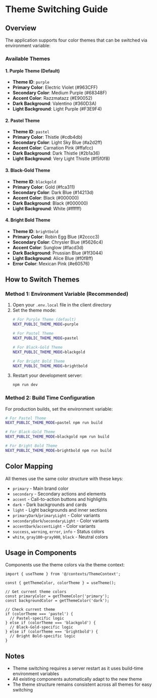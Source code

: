# Theme Switching Guide

## Overview
The application supports four color themes that can be switched via environment variable:

### Available Themes

#### 1. Purple Theme (Default)
- **Theme ID**: `purple`
- **Primary Color**: Electric Violet (#963CFF)
- **Secondary Color**: Medium Purple (#68348F)
- **Accent Color**: Razzmatazz (#E90052)
- **Dark Background**: Valentino (#360D3A)
- **Light Background**: Light Purple (#F3E9F4)

#### 2. Pastel Theme
- **Theme ID**: `pastel`
- **Primary Color**: Thistle (#cdb4db)
- **Secondary Color**: Light Sky Blue (#a2d2ff)
- **Accent Color**: Carnation Pink (#ffafcc)
- **Dark Background**: Dark Thistle (#2b1a36)
- **Light Background**: Very Light Thistle (#f5f0f8)

#### 3. Black-Gold Theme
- **Theme ID**: `blackgold`
- **Primary Color**: Gold (#fca311)
- **Secondary Color**: Dark Blue (#14213d)
- **Accent Color**: Black (#000000)
- **Dark Background**: Black (#000000)
- **Light Background**: White (#ffffff)

#### 4. Bright Bold Theme
- **Theme ID**: `brightbold`
- **Primary Color**: Robin Egg Blue (#2cccc3)
- **Secondary Color**: Chrysler Blue (#5626c4)
- **Accent Color**: Sunglow (#facd3d)
- **Dark Background**: Prussian Blue (#1f3044)
- **Light Background**: Alice Blue (#f0f8ff)
- **Error Color**: Mexican Pink (#e60576)

## How to Switch Themes

### Method 1: Environment Variable (Recommended)
1. Open your `.env.local` file in the client directory
2. Set the theme mode:
   ```bash
   # For Purple Theme (default)
   NEXT_PUBLIC_THEME_MODE=purple

   # For Pastel Theme
   NEXT_PUBLIC_THEME_MODE=pastel

   # For Black-Gold Theme
   NEXT_PUBLIC_THEME_MODE=blackgold

   # For Bright Bold Theme
   NEXT_PUBLIC_THEME_MODE=brightbold
   ```
3. Restart your development server:
   ```bash
   npm run dev
   ```

### Method 2: Build Time Configuration
For production builds, set the environment variable:
```bash
# For Pastel Theme
NEXT_PUBLIC_THEME_MODE=pastel npm run build

# For Black-Gold Theme
NEXT_PUBLIC_THEME_MODE=blackgold npm run build

# For Bright Bold Theme
NEXT_PUBLIC_THEME_MODE=brightbold npm run build
```

## Color Mapping
All themes use the same color structure with these keys:
- `primary` - Main brand color
- `secondary` - Secondary actions and elements
- `accent` - Call-to-action buttons and highlights
- `dark` - Dark backgrounds and cards
- `light` - Light backgrounds and inner sections
- `primaryDark`/`primaryLight` - Color variants
- `secondaryDark`/`secondaryLight` - Color variants
- `accentDark`/`accentLight` - Color variants
- `success`, `warning`, `error`, `info` - Status colors
- `white`, `gray100`-`gray900`, `black` - Neutral colors

## Usage in Components
Components use the theme colors via the theme context:
```tsx
import { useTheme } from '@/contexts/ThemeContext';

const { getThemeColor, colorTheme } = useTheme();

// Get current theme colors
const primaryColor = getThemeColor('primary');
const backgroundColor = getThemeColor('dark');

// Check current theme
if (colorTheme === 'pastel') {
  // Pastel-specific logic
} else if (colorTheme === 'blackgold') {
  // Black-Gold-specific logic
} else if (colorTheme === 'brightbold') {
  // Bright Bold-specific logic
}
```

## Notes
- Theme switching requires a server restart as it uses build-time environment variables
- All existing components automatically adapt to the new theme
- The theme structure remains consistent across all themes for easy switching